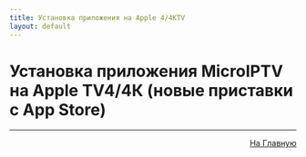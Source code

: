 ```yaml
---
title: Установка приложения на Apple 4/4КTV 
layout: default
---
```

# Установка приложения MicroIPTV на Apple TV4/4К (новые приставки с App Store)

---
<p  align="right"><a href="https://lazykpub.github.io/Lazykpub">На Главную</a></p>

